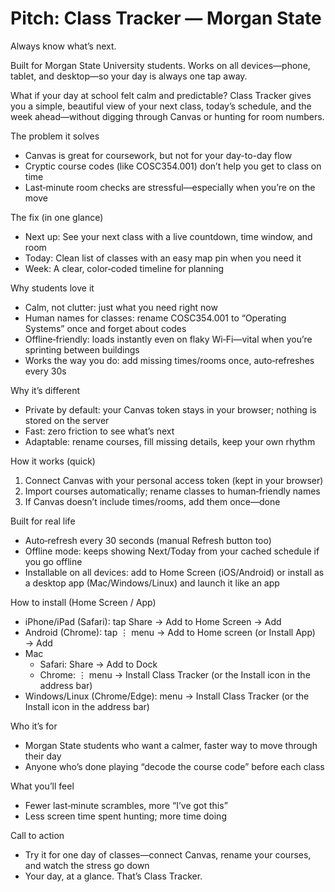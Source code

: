 # Pitch: Class Tracker — Morgan State

Always know what’s next.

Built for Morgan State University students. Works on all devices—phone, tablet, and desktop—so your day is always one tap away.

What if your day at school felt calm and predictable? Class Tracker gives you a simple, beautiful view of your next class, today’s schedule, and the week ahead—without digging through Canvas or hunting for room numbers.

The problem it solves
- Canvas is great for coursework, but not for your day-to-day flow
- Cryptic course codes (like COSC354.001) don’t help you get to class on time
- Last‑minute room checks are stressful—especially when you’re on the move

The fix (in one glance)
- Next up: See your next class with a live countdown, time window, and room
- Today: Clean list of classes with an easy map pin when you need it
- Week: A clear, color‑coded timeline for planning

Why students love it
- Calm, not clutter: just what you need right now
- Human names for classes: rename COSC354.001 to “Operating Systems” once and forget about codes
- Offline‑friendly: loads instantly even on flaky Wi‑Fi—vital when you’re sprinting between buildings
- Works the way you do: add missing times/rooms once, auto‑refreshes every 30s

Why it’s different
- Private by default: your Canvas token stays in your browser; nothing is stored on the server
- Fast: zero friction to see what’s next
- Adaptable: rename courses, fill missing details, keep your own rhythm

How it works (quick)
1) Connect Canvas with your personal access token (kept in your browser)
2) Import courses automatically; rename classes to human‑friendly names
3) If Canvas doesn’t include times/rooms, add them once—done

Built for real life
- Auto‑refresh every 30 seconds (manual Refresh button too)
- Offline mode: keeps showing Next/Today from your cached schedule if you go offline
- Installable on all devices: add to Home Screen (iOS/Android) or install as a desktop app (Mac/Windows/Linux) and launch it like an app

How to install (Home Screen / App)
- iPhone/iPad (Safari): tap Share → Add to Home Screen → Add
- Android (Chrome): tap ⋮ menu → Add to Home screen (or Install App) → Add
- Mac
  - Safari: Share → Add to Dock
  - Chrome: ⋮ menu → Install Class Tracker (or the Install icon in the address bar)
- Windows/Linux (Chrome/Edge): menu → Install Class Tracker (or the Install icon in the address bar)

Who it’s for
- Morgan State students who want a calmer, faster way to move through their day
- Anyone who’s done playing “decode the course code” before each class

What you’ll feel
- Fewer last‑minute scrambles, more “I’ve got this”
- Less screen time spent hunting; more time doing

Call to action
- Try it for one day of classes—connect Canvas, rename your courses, and watch the stress go down
- Your day, at a glance. That’s Class Tracker.


